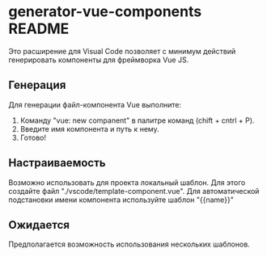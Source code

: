 # generator-vue-components README

Это расширение для Visual Code позволяет с минимум действий генерировать компоненты для фреймворка Vue JS.

## Генерация

Для генерации файл-компонента Vue выполните:
1. Команду "vue: new companent" в палитре команд (chift + cntrl + P).
2. Введите имя компонента и путь к нему.
3. Готово!

## Настраиваемость

Возможно использовать для проекта локальный шаблон. 
Для этого создайте файл "./vscode/template-component.vue".
Для автоматической подстановки имени компонента используйте шаблон "{{name}}"

## Ожидается

Предполагается возможность использования нескольких шаблонов.
